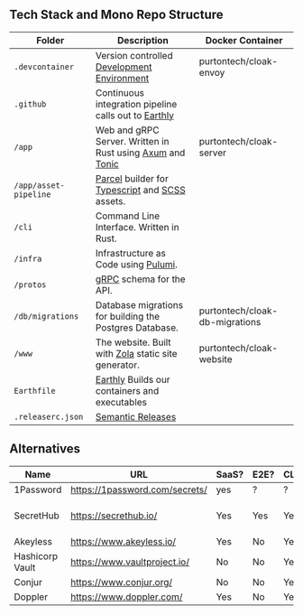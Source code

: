 ## Tech Stack and Mono Repo Structure

| Folder | Description | Docker Container |
| ---- | ---- | ---- | 
| `.devcontainer` | Version controlled [Development Environment](https://code.visualstudio.com/docs/remote/containers)|purtontech/cloak-envoy|
| `.github` | Continuous integration pipeline calls out to [Earthly](https://earthly.dev)||
| `/app` | Web and gRPC Server. Written in Rust using [Axum](https://github.com/tokio-rs/axumtomni) and [Tonic](https://github.com/hyperium/tonic)|purtontech/cloak-server|
| `/app/asset-pipeline` | [Parcel](https://parceljs.org/) builder for [Typescript](https://www.typescriptlang.org/) and [SCSS](https://sass-lang.com/) assets.||
| `/cli` | Command Line Interface. Written in Rust.||
| `/infra` | Infrastructure as Code using [Pulumi](https://www.pulumi.com/).||
| `/protos` | [gRPC](https://grpc.io/) schema for the API.||
| `/db/migrations` | Database migrations for building the Postgres Database.|purtontech/cloak-db-migrations|
| `/www` | The website. Built with [Zola](https://www.getzola.org) static site generator.|purtontech/cloak-website|
| `Earthfile` |[Earthly](https://earthly.dev) Builds our containers and executables||
| `.releaserc.json`|[Semantic Releases](https://github.com/semantic-release/semantic-release)||

## Alternatives

| Name  | URL | SaaS? | E2E?| CLI? | Notes |
| ---- | ---- | ---- | ---- | ---- | --- |
| 1Password  | https://1password.com/secrets/  | yes | ? | ? | |
| SecretHub  | https://secrethub.io/ | Yes | Yes | Yes | Now part of 1Password | 
| Akeyless  | https://www.akeyless.io/ | Yes | No | Yes |  | 
| Hashicorp Vault  | https://www.vaultproject.io/ | No | No | Yes | Lots of Features | 
| Conjur  | https://www.conjur.org/ | No | No | Yes |  | 
| Doppler  | https://www.doppler.com/ | Yes | No | Yes |  | 

